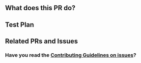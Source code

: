## What does this PR do?

<!-- Provide a description of what this PR does. -->

## Test Plan

<!-- Write your test plan here. If you changed any code, please provide us with clear instructions on how you verified your changes work. -->

## Related PRs and Issues

<!-- If this PR is related to any other PR or resolves any issue or related to any issue link all related PR and issues here. -->

### Have you read the [Contributing Guidelines on issues](url)?

<!-- Write your answer here. -->